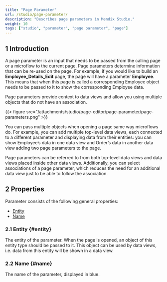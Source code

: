 ```yaml
---
title: "Page Parameter"
url: /studio/page-parameter/
description: "Describes page parameters in Mendix Studio."
weight: 10
tags: ["studio", "parameter", "page parameter", "page"]
---
```


## 1 Introduction 

A page parameter is an input that needs to be passed from the calling page or a microflow to the current page. Page parameters determine information that can be re-used on the page. For example, if you would like to build an **Employee_Details_Edit** page, the page will have a parameter **Employee**. This means that when this page is called a corresponding Employee object needs to be passed to it to show the corresponding Employee data.

Page parameters provide context to data views and allow you using multiple objects that do not have an association. 

{{< figure src="/attachments/studio/page-editor/page-parameter/page-parameters.png" >}}

You can pass multiple objects when opening a page same way microflows do. For example, you can add multiple top-level data views, each connected to a different parameter and displaying data from their entities: you can show Employee’s data in one data view and Order’s data in another data view adding two page parameters to the page.

Page parameters can be referred to from both top-level data views and data views placed inside other data views. Additionally, you can select associations of a page parameter, which reduces the need for an additional data view just to be able to follow the association. 

## 2 Properties

Parameter consists of the following general properties:

* [Entity](#entity)
* [Name](#name)

### 2.1 Entity {#entity}

The entity of the parameter. When the page is opened, an object of this entity type should be passed to it. This object can be used by data views, i.e. data from this entity will be shown in a data view. 

### 2.2 Name {#name}

The name of the parameter, displayed in blue. 
